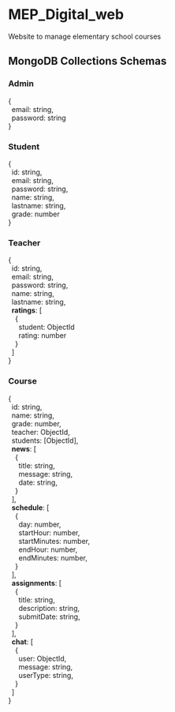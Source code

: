 # MEP_Digital_web
Website to manage elementary school courses

## MongoDB Collections Schemas 
### Admin  
{  
&ensp;email: string,  
&ensp;password: string  
}  

### Student 
{  
&ensp;id: string,  
&ensp;email: string,  
&ensp;password: string,  
&ensp;name: string,  
&ensp;lastname: string,  
&ensp;grade: number  
}

### Teacher 
{  
&ensp;id: string,  
&ensp;email: string,  
&ensp;password: string,  
&ensp;name: string,  
&ensp;lastname: string,  
&ensp;**ratings**: [  
&emsp;{  
&emsp;&ensp;student: ObjectId   
&emsp;&ensp;rating: number  
&emsp;}  
&ensp;]  
}  

### Course 
{  
&ensp;id: string,  
&ensp;name: string,  
&ensp;grade: number,  
&ensp;teacher: ObjectId,  
&ensp;students: [ObjectId],  
&ensp;**news**: [  
&emsp;{  
&emsp;&ensp;title: string,  
&emsp;&ensp;message: string,  
&emsp;&ensp;date: string,  
&emsp;}  
&ensp;],  
&ensp;**schedule**: [  
&emsp;{  
&emsp;&ensp;day: number,  
&emsp;&ensp;startHour: number,  
&emsp;&ensp;startMinutes: number,  
&emsp;&ensp;endHour: number,  
&emsp;&ensp;endMinutes: number,  
&emsp;}  
&ensp;],  
&ensp;**assignments**: [  
&emsp;{  
&emsp;&ensp;title: string,  
&emsp;&ensp;description: string,  
&emsp;&ensp;submitDate: string,  
&emsp;}  
&ensp;],  
&ensp;**chat**: [  
&emsp;{  
&emsp;&ensp;user: ObjectId,  
&emsp;&ensp;message: string,  
&emsp;&ensp;userType: string,  
&emsp;}  
&ensp;]  
}  
